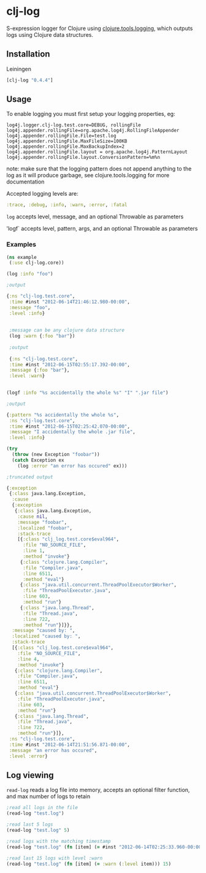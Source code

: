 clj-log
=======

S-expression logger for Clojure using [clojure.tools.logging](http://clojure.github.com/tools.logging/), which outputs logs using Clojure data structures.

## Installation

Leiningen

```clojure
[clj-log "0.4.4"]
```

## Usage

To enable logging you must first setup your logging properties, eg:

    log4j.logger.clj-log.test.core=DEBUG, rollingFile 
    log4j.appender.rollingFile=org.apache.log4j.RollingFileAppender
    log4j.appender.rollingFile.File=test.log
    log4j.appender.rollingFile.MaxFileSize=100KB
    log4j.appender.rollingFile.MaxBackupIndex=2
    log4j.appender.rollingFile.layout = org.apache.log4j.PatternLayout
    log4j.appender.rollingFile.layout.ConversionPattern=%m%n


note: make sure that the logging pattern does not append anything to the log as it will produce garbage, see clojure.tools.logging for more documentation

Accepted logging levels are:

```Clojure
:trace, :debug, :info, :warn, :error, :fatal
```

`log` accepts level, message, and an optional Throwable as parameters

'logf` accepts level, pattern, args, and an optional Throwable as parameters 
### Examples

```clojure
(ns example
 (:use clj-log.core))

(log :info "foo")

;output

{:ns "clj-log.test.core",
 :time #inst "2012-06-14T21:46:12.980-00:00",
 :message "foo",
 :level :info}
 
 
 ;message can be any clojure data structure
 (log :warn {:foo "bar"})
 
 ;output 
 
 {:ns "clj-log.test.core",
 :time #inst "2012-06-15T02:55:17.392-00:00",
 :message {:foo "bar"},
 :level :warn}
 
```

```clojure
(logf :info "%s accidentally the whole %s" "I" ".jar file")

;output

{:pattern "%s accidentally the whole %s",
 :ns "clj-log.test.core",
 :time #inst "2012-06-15T02:25:42.070-00:00",
 :message "I accidentally the whole .jar file",
 :level :info}
```

```clojure
(try 
  (throw (new Exception "foobar"))
  (catch Exception ex
    (log :error "an error has occured" ex)))

;truncated output

{:exception
 {:class java.lang.Exception,
  :cause
  {:exception
   {:class java.lang.Exception,
    :cause nil,
    :message "foobar",
    :localized "foobar",
    :stack-trace
    [{:class "clj_log.test.core$eval964",
      :file "NO_SOURCE_FILE",
      :line 1,
      :method "invoke"}
     {:class "clojure.lang.Compiler",
      :file "Compiler.java",
      :line 6511,
      :method "eval"}          
     {:class "java.util.concurrent.ThreadPoolExecutor$Worker",
      :file "ThreadPoolExecutor.java",
      :line 603,
      :method "run"}
     {:class "java.lang.Thread",
      :file "Thread.java",
      :line 722,
      :method "run"}]}},
  :message "caused by: ",
  :localized "caused by: ",
  :stack-trace
  [{:class "clj_log.test.core$eval964",
    :file "NO_SOURCE_FILE",
    :line 4,
    :method "invoke"}
   {:class "clojure.lang.Compiler",
    :file "Compiler.java",
    :line 6511,
    :method "eval"}      
   {:class "java.util.concurrent.ThreadPoolExecutor$Worker",
    :file "ThreadPoolExecutor.java",
    :line 603,
    :method "run"}
   {:class "java.lang.Thread",
    :file "Thread.java",
    :line 722,
    :method "run"}]},
 :ns "clj-log.test.core",
 :time #inst "2012-06-14T21:51:56.871-00:00",
 :message "an error has occured",
 :level :error}
```

## Log viewing

`read-log` reads a log file into memory, accepts an optional filter function, and max number of logs to retain

```clojure
;read all logs in the file
(read-log "test.log")

;read last 5 logs
(read-log "test.log" 5)

;read logs with the matching timestamp
(read-log "test.log" (fn [item] (= #inst "2012-06-14T02:25:33.960-00:00" (:time item))))

;read last 15 logs with level :warn
(read-log "test.log" (fn [item] (= :warn (:level item))) 15)
``` 


